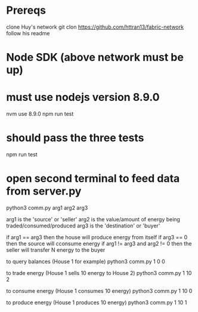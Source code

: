# Prereqs
clone Huy's network
git clon https://github.com/httran13/fabric-network
follow his readme

# Node SDK (above network must be up)
# must use nodejs version 8.9.0
nvm use 8.9.0 
npm run test
# should pass the three tests
npm run test

# open second terminal to feed data from server.py
python3 comm.py arg1 arg2 arg3
  
  arg1 is the 'source' or 'seller'
  arg2 is the value/amount of energy being traded/consumed/produced
  arg3 is the 'destination' or 'buyer'
  
if arg1 == arg3 then the house will produce energy from itself
if arg3 == 0 then the source will cconsume energy
if arg1 != arg3 and arg2 != 0 then the seller will transfer N energy to the buyer

to query balances (House 1 for example)
python3 comm.py 1 0 0

to trade energy (House 1 sells 10 energy to House 2)
python3 comm.py 1 10 2

to consume energy (House 1 consumes 10 energy)
python3 comm.py 1 10 0

to produce energy (House 1 produces 10 energy)
python3 comm.py 1 10 1
